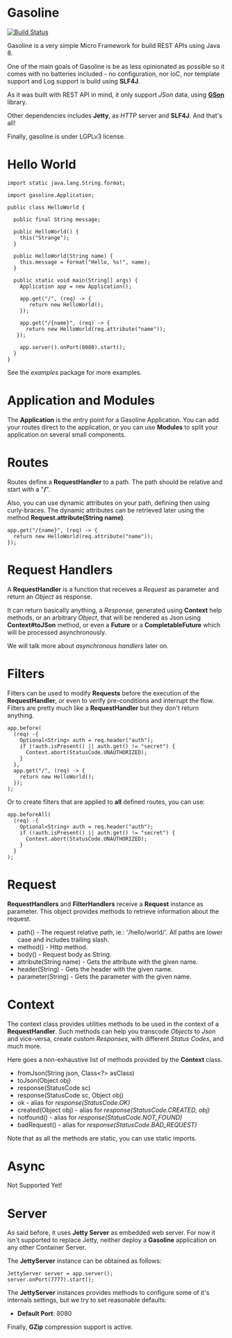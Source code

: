 # Gasoline

[![Build Status](https://travis-ci.org/daniloqueiroz/gasoline.svg?branch=master)](https://travis-ci.org/daniloqueiroz/gasoline)

Gasoline is a very simple Micro Framework for build REST APIs using Java 8.

One of the main goals of Gasoline is be as less opinionated as possible
so it comes with no batteries included - no configuration, nor IoC, nor template support 
and Log support is build using **SLF4J**.

As it was built with REST API in mind, it only support *JSon* data, using [**GSon**](https://github.com/google/gson) 
library.

Other dependencies includes **Jetty**, as *HTTP* server and **SLF4J**. And that's all!

Finally, gasoline is under LGPLv3 license.

# Hello World

    import static java.lang.String.format;
    
    import gasoline.Application;
    
    public class HelloWorld {
      
      public final String message;
      
      public HelloWorld() {
        this("Strange");
      }
    
      public HelloWorld(String name) {
        this.message = format("Hello, %s!", name);
      }
    
      public static void main(String[] args) {
        Application app = new Application();
    
        app.get("/", (req) -> {
           return new HelloWorld();
        });
        
        app.get("/{name}", (req) -> {
          return new HelloWorld(req.attribute("name"));
       });
    
        app.server().onPort(8080).start();
      }
    }

See the *examples* package for more examples.

# Application and Modules

The **Application** is the entry point for a Gasoline Application. You can add your
routes direct to the application, or you can use **Modules** to split your application
on several small components.

# Routes

Routes define a **RequestHandler** to a path. The path should be relative and start with a "**/**".

Also, you can use dynamic attributes on your path, defining then using curly-braces. The dynamic
attributes can be retrieved later using the method **Request.attribute(String name)**.

    app.get("/{name}", (req) -> {
      return new HelloWorld(req.attribute("name"));
    });

# Request Handlers

A **RequestHandler** is a function that receives a *Request* as parameter and
return an *Object* as response.

It can return basically anything, a *Response*, generated using **Context** help methods,
or an arbitrary *Object*, that will be rendered as Json using **Context#toJSon** method, or
even a **Future** or a **CompletableFuture** which will be processed asynchronously.

We will talk more about *asynchronous handlers* later on.

# Filters

Filters can be used to modify **Requests** before the execution of the **RequestHandler**, or even
to verify pre-conditions and interrupt the flow.
Filters are pretty much like a **RequestHandler** but they don't return anything.

    app.before(
      (req) -{
        Optional<String> auth = req.header("auth");
        if (!auth.isPresent() || auth.get() != "secret") {
          Context.abort(StatusCode.UNAUTHORIZED);
        }
      }, 
      app.get("/", (req) -> {
        return new HelloWorld();
      });
    );

Or to create filters that are applied to **all** defined routes, you can use:

    app.beforeAll(
      (req) -{
        Optional<String> auth = req.header("auth");
        if (!auth.isPresent() || auth.get() != "secret") {
          Context.abort(StatusCode.UNAUTHORIZED);
        }
      }
    );

# Request

**RequestHandlers** and **FilterHandlers** receive a **Request** instance as parameter. This
object provides methods to retrieve information about the request.

* path() - The request relative path, ie.: '/hello/world/'. All paths are lower case and includes
  trailing slash.
* method() - Http method.
* body() - Request body as String.
* attribute(String name) - Gets the attribute with the given name.
* header(String) - Gets the header with the given name.
* parameter(String) - Gets the parameter with the given name.

# Context

The context class provides utilities methods to be used in the context of a **RequestHandler**.
Such methods can help you transcode *Objects* to *Json* and vice-versa, create custom *Responses*,
with different *Status Codes*, and much more.

Here goes a non-exhaustive list of methods provided by the **Context** class.

* fromJson(String json, Class<?> asClass)
* toJson(Object obj)
* response(StatusCode sc)
* response(StatusCode sc, Object obj)
* ok - alias for *response(StatusCode.OK)*
* created(Object obj) - alias for *response(StatusCode.CREATED, obj)*
* notfound() - alias for *response(StatusCode.NOT_FOUND)*
* badRequest() - alias for *response(StatusCode.BAD_REQUEST)*

Note that as all the methods are static, you can use static imports.

# Async

Not Supported Yet!

# Server

As said before, it uses **Jetty Server** as embedded web server. For now it isn't supported to
replace Jetty, neither deploy a **Gasoline** application on any other Container Server.

The **JettyServer** instance can be obtained as follows:

    JettyServer server = app.server();
    server.onPort(7777).start();

The **JettyServer** instances provides methods to configure some of it's internals settings,
but we try to set reasonable defaults:

* **Default Port**: 8080

Finally, **GZip** compression support is active.

